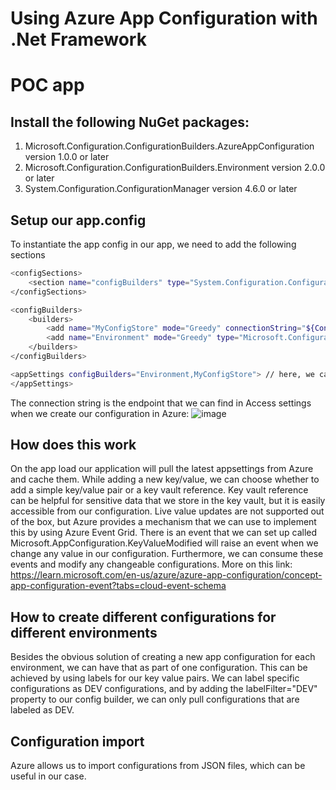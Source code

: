 # Using Azure App Configuration with .Net Framework
# POC app


## Install the following NuGet packages:

1.	Microsoft.Configuration.ConfigurationBuilders.AzureAppConfiguration version 1.0.0 or later
2.	Microsoft.Configuration.ConfigurationBuilders.Environment version 2.0.0 or later
3.	System.Configuration.ConfigurationManager version 4.6.0 or later

## Setup our app.config
To instantiate the app config in our app, we need to add the following sections
```sh
<configSections>
    <section name="configBuilders" type="System.Configuration.ConfigurationBuildersSection, System.Configuration, Version=4.0.0.0, Culture=neutral, PublicKeyToken=b03f5f7f11d50a3a" restartOnExternalChanges="false" requirePermission="false" />
</configSections>

<configBuilders>
    <builders>
        <add name="MyConfigStore" mode="Greedy" connectionString="${ConnectionString}" type="Microsoft.Configuration.ConfigurationBuilders.AzureAppConfigurationBuilder, Microsoft.Configuration.ConfigurationBuilders.AzureAppConfiguration" />
        <add name="Environment" mode="Greedy" type="Microsoft.Configuration.ConfigurationBuilders.EnvironmentConfigBuilder, Microsoft.Configuration.ConfigurationBuilders.Environment" />
    </builders>
</configBuilders>

<appSettings configBuilders="Environment,MyConfigStore"> // here, we can put as many settings as we want to load; we define these in configBuilders above
</appSettings>
```
The connection string is the endpoint that we can find in Access settings when we create our configuration in Azure:
![image](https://github.com/amelroko/AzureAppConfigruator/assets/152623223/3e7059dc-6a61-4304-8615-513161076e07)


## How does this work

On the app load our application will pull the latest appsettings from Azure and cache them. While adding a new key/value, we can choose whether to add a simple key/value pair or a key vault reference. Key vault reference can be helpful for sensitive data that we store in the key vault, but it is easily accessible from our configuration. Live value updates are not supported out of the box, but Azure provides a mechanism that we can use to implement this by using Azure Event Grid. There is an event that we can set up called Microsoft.AppConfiguration.KeyValueModified will raise an event when we change any value in our configuration. Furthermore, we can consume these events and modify any changeable configurations. More on this link: https://learn.microsoft.com/en-us/azure/azure-app-configuration/concept-app-configuration-event?tabs=cloud-event-schema

## How to create different configurations for different environments

Besides the obvious solution of creating a new app configuration for each environment, we can have that as part of one configuration. This can be achieved by using labels for our key value pairs. We can label specific configurations as DEV configurations, and by adding the labelFilter="DEV" property to our config builder, we can only pull configurations that are labeled as DEV.

## Configuration import

Azure allows us to import configurations from JSON files, which can be useful in our case.

